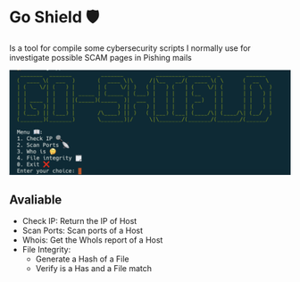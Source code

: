 # Go Shield 🛡️

Is a tool for compile some cybersecurity scripts I normally use for investigate possible SCAM pages in Pishing mails

![go-shield](./images/Screenshot%202023-10-11%20at%2020.29.38.png)

## Avaliable

- Check IP: Return the IP of Host
- Scan Ports: Scan ports of a Host
- Whois: Get the WhoIs report of a Host
- File Integrity:
    - Generate a Hash of a File
    - Verify is a Has and a File match